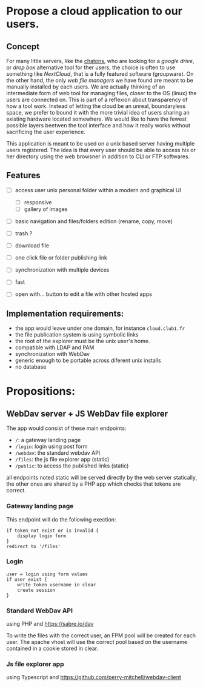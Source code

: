 # Propose a cloud application to our users.

## Concept

For many little servers, like the [chatons](https://chatons.org/fr), who are
looking for a *google drive*, or *drop box* alternative tool for ther users, the
choice is often to use something like *NextCloud*, that is a fully featured
software (groupware). On the other hand, the only *web file managers*
we have found are meant to be manually installed by each users.
We are actually thinking of an intermediate form of web tool for managing files,
closer to the OS (linux) the users are connected on. This is part of a
reflexion about transparency of how a tool work. Instead of letting the cloud
be an unreal, boundaryless space, we prefer to bound it with the more trivial
idea of users sharing an existing hardware located somewhere. We would like to
have the fewest possible layers beetwen the tool interface and how it really
works without sacrificing the user experience.

This application is meant to be used on a unix based server having multiple
users registered. The idea is that every user should be able to access his or
her directory using the web browsner in addition to CLI or FTP softwares.


## Features

- [ ] access user unix personal folder within a modern and graphical UI
    - [ ] responsive
    - [ ] gallery of images
- [ ] basic navigation and files/folders edition (rename, copy, move)
- [ ] trash ?
- [ ] download file
- [ ] one click file or folder publishing link
- [ ] synchronization with multiple devices
- [ ] fast
- [ ] open with... button to edit a file with other hosted apps


## Implementation requirements:

- the app would leave under one domain, for instance `cloud.club1.fr`
- the file publication system is using symbolic links
- the root of the explorer must be the unix user's home.
- compatible with LDAP and PAM
- synchronization with WebDav
- generic enough to be portable across diferent unix installs
- no database

# Propositions:

## WebDav server + JS WebDav file explorer

The app would consist of these main endpoints:

- `/`:       a gateway landing page
- `/login`:  login using post form
- `/webdav`: the standard webdav API
- `/files`:  the js file explorer app (static)
- `/public`: to access the published links (static)

all endpoints noted static will be served directly by the web server statically,
the other ones are shared by a PHP app which checks that tokens are correct.

### Gateway landing page

This endpoint will do the following exection:

```
if token not exist or is invalid {
    display login form
}
redirect to '/files'
```

### Login

```
user = login using form values
if user exist {
    write token username in clear
    create session
}
```


### Standard WebDav API

using PHP and https://sabre.io/dav

To write the files with the correct user, an FPM pool will be created for each
user. The apache vhost will use the correct pool based on the username contained
in a cookie stored in clear.

### Js file explorer app

using Typescript and https://github.com/perry-mitchell/webdav-client
